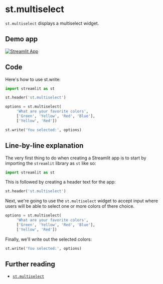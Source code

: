 # st.multiselect

`st.multiselect` displays a multiselect widget.

## Demo app

[![Streamlit App](https://static.streamlit.io/badges/streamlit_badge_black_white.svg)](https://share.streamlit.io/dataprofessor/st-multiselect/)

## Code
Here's how to use st.write:
```python
import streamlit as st

st.header('st.multiselect')

options = st.multiselect(
     'What are your favorite colors',
     ['Green', 'Yellow', 'Red', 'Blue'],
     ['Yellow', 'Red'])

st.write('You selected:', options)
```

## Line-by-line explanation
The very first thing to do when creating a Streamlit app is to start by importing the `streamlit` library as `st` like so:
```python
import streamlit as st
```

This is followed by creating a header text for the app:
```python
st.header('st.multiselect')
```

Next, we're going to use the `st.multiselect` widget to accept input where users will be able to select one or more colors of there choice.

```python
options = st.multiselect(
     'What are your favorite colors',
     ['Green', 'Yellow', 'Red', 'Blue'],
     ['Yellow', 'Red'])
```

Finally, we'll write out the selected colors:
```python
st.write('You selected:', options)
```

## Further reading
- [`st.multiselect`](https://docs.streamlit.io/library/api-reference/widgets/st.multiselect)
